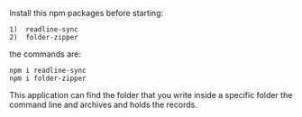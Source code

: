 Install this npm packages before starting:

    1)  readline-sync
    2)  folder-zipper

the commands are:

    npm i readline-sync
    npm i folder-zipper

This application can find the folder that you write inside a specific folder the command line and archives and holds the records.